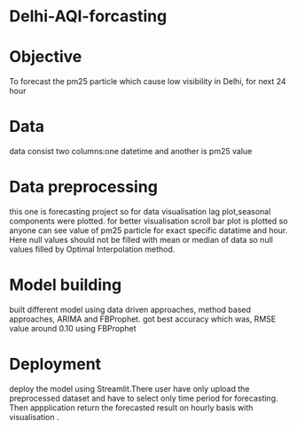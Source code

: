 # Delhi-AQI-forcasting
# Objective

To forecast the pm25 particle which cause low visibility in Delhi, for next 24 hour

# Data

data consist two columns:one datetime and another is pm25 value

# Data preprocessing

this one is forecasting project so for data visualisation lag plot,seasonal components were plotted. for better visualisation scroll bar plot is plotted so anyone can see value of pm25 particle for exact specific datatime and hour. Here null values should not be filled with mean or median of data so null values filled by Optimal Interpolation method.

# Model building

built different model using data driven approaches, method based approaches, ARIMA and FBProphet. got best accuracy which was, RMSE value around 0.10 using FBProphet

# Deployment

deploy the model using Streamlit.There user have only upload the preprocessed dataset and have to select only time period for forecasting. Then appplication return the forecasted result on hourly basis with visualisation .
